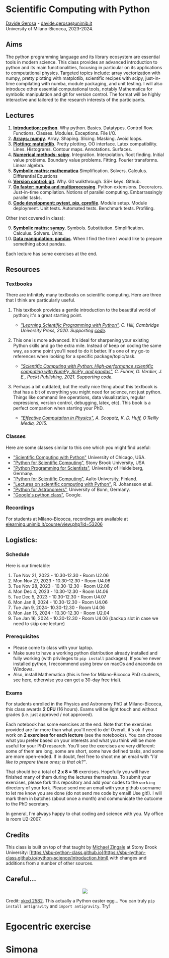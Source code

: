 
# Scientific Computing with Python

[Davide Gerosa](https://davidegerosa.com/)  - davide.gerosa@unimib.it  
University of Milano-Bicocca, 2023-2024.

## Aims

The python programming language and its library ecosystem are essential tools in modern science. This class provides an advanced introduction to python and its main functionalities, focusing in particular on its applications to computational physics. Targeted topics include: array vectorization with numpy, pretty plotting with matplotlib, scientific recipes with scipy, just-in-time compilating with numba, module packaging, and unit testing. I will also introduce other essential computational tools, notably Mathematica for symbolic manipulation and git for version control. The format will be highly interactive and tailored to the research interests of the participants.

## Lectures

1. [**Introduction: python**](lectures/L01_python.ipynb). Why python. Basics. Datatypes. Control flow. Functions. Classes. Modules. Exceptions. File I/O. 
2. [**Arrays: numpy**](lectures/L02_numpy.ipynb). Array. Shaping. Slicing. Masking. Avoid loops. 
3. [**Plotting: matplotlib**](lectures/L03_matplotlib.ipynb). Pretty plotting. OO interface. Latex compatibility. Lines. Histograms. Contour maps. Annotations. Surfaces.
4. [**Numerical methods: scipy**](lectures/L04_scipy.ipynb). Integration. Interpolation. Root finding. Initial value problems. Boundary value problems. Fitting. Fourier transforms. Linear algebra.
5. [**Symbolic maths: mathematica**](lectures/L05_mathematica.nb) Simplification. Solvers. Calculus. Differential Equations
6. [**Version control: git**](lectures/L06_git.ipynb). Why. Git walkthrough. SSH keys. Github. 
7. [**Go faster: numba and multiprocessing**](lectures/L07_numba_multiprocessing.ipynb). Python extensions. Decorators. Just-in-time compilation. Notions of parallel computing. Embarrassingly parallel tasks. 
8. [**Code development: pytest, pip, cprofile**](lectures/L08_pytest_pip_cprofile.ipynb). Module setup. Module deployment. Unit tests. Automated tests. Benchmark tests. Profiling.

Other (not covered in class):

9. [**Symbolic maths: sympy**](lectures/L09_sympy.ipynb). Symbols. Substitution. Simplification. Calculus. Solvers. Units.
10. [**Data manipulation: pandas**](lectures/L10_pandas.ipynb). When I find the time I would like to prepare something about pandas.


Each lecture has some exercises at the end.


## Resources

### Textbooks

There are infinitely many textbooks on scientific computing. Here are three that I think are particularly useful.

1. This textbook provides a gentle introduction to the beautiful world of python; it's a great starting point.
    - *["Learning Scientific Programming with Python"](https://www.cambridge.org/core/books/learning-scientific-programming-with-python/3D264483BC7B380A3059B3861C661237), C. Hill, Cambridge University Press, 2020. Supporting [code](https://scipython.com/).*

2. This one is more advanced. It's ideal for sharpening your existing Python skills and go the extra mile. Instead of keep on coding the same way, as some point you'll need to do it better. It's one of my go-to references when looking for a specific package/topic/task.
    - *["Scientific Computing with Python: High-performance scientific computing with NumPy, SciPy, and pandas"](https://www.packtpub.com/product/scientific-computing-with-python-second-edition/9781838822323), C. Fuhrer, O. Verdier, J. E., Packt Publishing, 2021. Supporting [code](https://github.com/PacktPublishing/Scientific-Computing-with-Python-Second-Edition).*

3. Perhaps a bit outdated, but the really nice thing about this textbook is that has a bit of everything you might need for science, not just python. Things like command line operations, data visualization, regular expressions, version control, debugging, latex, etc). This book is a perfect companion when starting your PhD.
    - *["Effective Computation in Physics"](https://www.oreilly.com/library/view/effective-computation-in/9781491901564/), A. Scopatz, K. D. Huff, O'Reilly Media, 2015.*

### Classes

Here are some classes similar to this one which you might find useful:

- ["Scientific Computing with Python"](https://github.com/caam37830/book) University of Chicago, USA.
- ["Python for Scientific Computing"](https://sbu-python-class.github.io/python-science/Introduction.html), Stony Brook University, USA
- ["Python Programming for Scientists"](https://astrofrog.github.io/py4sci/), University of Heidelberg, Germany.
- ["Python for Scientific Computing"](https://aaltoscicomp.github.io/python-for-scicomp/), Aalto University, Finland.
- ["Lectures on scientific computing with Python"](https://github.com/jrjohansson/scientific-python-lectures), R. Johansson et al.  
- ["Python for Astronomers"](https://astro.uni-bonn.de/~rschaaf/Python2008/), University of Bonn, Germany. 
- ["Google's python class"](https://developers.google.com/edu/python), Google. 

### Recordings

For students at Milano-Bicocca, recordings are available at [elearning.unimib.it/course/view.php?id=53206](https://elearning.unimib.it/course/view.php?id=53206)

## Logistics:

### Schedule

Here is our timetable:

1. Tue Nov 21, 2023 - 10.30-12.30 - Room U2.06
2. Mon Nov 27, 2023 - 10.30-12.30 - Room U4.06
3. Tue Nov 28, 2023 - 10.30-12.30 - Room U2.06
4. Mon Dec 4, 2023 - 10.30-12.30 - Room U4.06
5. Tue Dec 5, 2023 - 10.30-12.30 - Room U4.07
6. Mon Jan 8, 2024 - 10.30-12.30 - Room U4.06
7. Tue Jan 9, 2024- 10.30-12.30 - Room U4.06
8. Mon Jan 15, 2024 - 10.30-12.30 - Room U2.04
9. Tue Jan 16, 2024 - 10.30-12.30 - Room U4.06 (backup slot in case we need to skip one lecture) 

### Prerequisites

- Please come to class with your laptop.
- Make sure to have a working python distribution already installed and fully working (with privileges to `pip install` packages). If you've never installed python, I reccommend using brew on macOs and anaconda on Windows.
- Also, install Mathematica (this is free for Milano-Bicocca PhD students, see [here](https://www.unimib.it/servizi/studenti-e-laureati/service-desk/software-campus), otherwise you can get a 30-day free trial).

### Exams

For students enrolled in the Physics and Astronomy PhD at Milano-Bicocca, this class awards **2 CFU** (16 hours).  Exams will be light touch and without grades (i.e. just approved / not approved). 

Each notebook has some exercises at the end. Note that the exercises provided are far more than what you'll need to do! Overall, it's ok if you work on **2 exercises for each lecture** (see the notebooks). You can choose what you prefer based on your interests and what you think will be more useful for your PhD research. You'll see the exercises are very different: some of them are long, some are short, some have defined tasks, and some are more open-ended. If in doubt, feel free to shoot me an email with *"I'd like to prepare these ones; is that ok?"*.

That should be a total of **2 x 8 = 16** exercises. Hopefully you will have finished many of them during the lectures themselves. To submit your exercises, please fork this repository and add your codes to the `working` directory of your fork. Please send me an email with your github username to let me know you are done (do not send me code by email! Use git!). I will mark them in batches (about once a month) and communicate the outcome to the PhD secretary.

In general, I'm always happy to chat coding and science with you. My office is room U2-2007. 


## Credits

This class is built on top of that taught by [Michael Zingale](https://github.com/zingale) at Stony Brook University: [https://sbu-python-class.github.io](https://sbu-python-class.github.io/python-science/Introduction.html) with changes and additions from a number of other sources. 

## Careful... 

<p align="center">
  <img src="https://imgs.xkcd.com/comics/python.png" />
</p>

Credit: [xkcd 2582](https://xkcd.com/353/). This actually a Python easter egg... You can truly `pip install antigravity` and `import antigravity`. Try!

# Egocentric exercise
# Simona